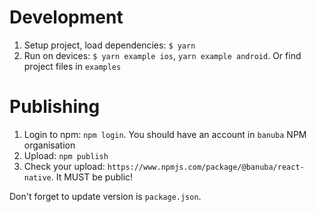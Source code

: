 # Development
1. Setup project, load dependencies: `$ yarn`
2. Run on devices: `$ yarn example ios`, `yarn example android`. Or find project files in `examples`

# Publishing

1. Login to npm: `npm login`. You should have an account in `banuba` NPM organisation
2. Upload: `npm publish`
3. Check your upload: `https://www.npmjs.com/package/@banuba/react-native`. It MUST be public! 

Don't forget to update version is `package.json`.